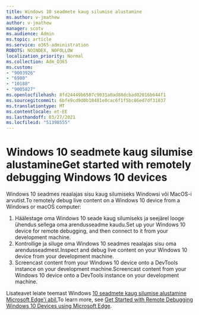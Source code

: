 ```yaml
---
title: Windows 10 seadmete kaug silumise alustamine
ms.author: v-jmathew
author: v-jmathew
manager: scotv
ms.audience: Admin
ms.topic: article
ms.service: o365-administration
ROBOTS: NOINDEX, NOFOLLOW
localization_priority: Normal
ms.collection: Adm_O365
ms.custom:
- "9003926"
- "6980"
- "10188"
- "9005827"
ms.openlocfilehash: 8fd24449b6507c9031a0ad88dcbad02016b644f1
ms.sourcegitcommit: 6bfe9cd9d0b18481e0cac6f1f5bc86ed7df31037
ms.translationtype: MT
ms.contentlocale: et-EE
ms.lasthandoff: 03/27/2021
ms.locfileid: "51398555"
---
```

# <a name="get-started-with-remotely-debugging-windows-10-devices"></a><span data-ttu-id="08d26-102">Windows 10 seadmete kaug silumise alustamine</span><span class="sxs-lookup"><span data-stu-id="08d26-102">Get started with remotely debugging Windows 10 devices</span></span>

<span data-ttu-id="08d26-103">Windows 10 seadmes reaalajas sisu kaug silumiseks Windowsi või MacOS-i arvutist.</span><span class="sxs-lookup"><span data-stu-id="08d26-103">To remotely debug live content on a Windows 10 device from a Windows or macOS computer:</span></span>

1. <span data-ttu-id="08d26-104">Häälestage oma Windows 10 seade kaug silumiseks ja seejärel looge ühendus sellega oma arendusseadme kaudu.</span><span class="sxs-lookup"><span data-stu-id="08d26-104">Set up your Windows 10 device for remote debugging, and then connect to it from your development machine.</span></span>
2. <span data-ttu-id="08d26-105">Kontrollige ja siluge oma Windows 10 seadmes reaalajas sisu oma arendusseadmest.</span><span class="sxs-lookup"><span data-stu-id="08d26-105">Inspect and debug live content on your Windows 10 device from your development machine.</span></span>
3. <span data-ttu-id="08d26-106">Screencast content from your Windows 10 device onto a DevTools instance on your development machine.</span><span class="sxs-lookup"><span data-stu-id="08d26-106">Screencast content from your Windows 10 device onto a DevTools instance on your development machine.</span></span>

<span data-ttu-id="08d26-107">Lisateavet leiate teemast Windows [10 seadmete kaug silumise alustamine Microsoft Edge'i abil.](https://go.microsoft.com/fwlink/?linkid=2142172)</span><span class="sxs-lookup"><span data-stu-id="08d26-107">To learn more, see [Get Started with Remote Debugging Windows 10 Devices using Microsoft Edge](https://go.microsoft.com/fwlink/?linkid=2142172).</span></span>
